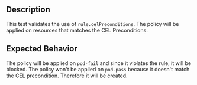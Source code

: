 ## Description

This test validates the use of `rule.celPreconditions`. 
The policy will be applied on resources that matches the CEL Preconditions.

## Expected Behavior

The policy will be applied on `pod-fail` and since it violates the rule, it will be blocked.
The policy won't be applied on `pod-pass` because it doesn't match the CEL precondition. Therefore it will be created.
